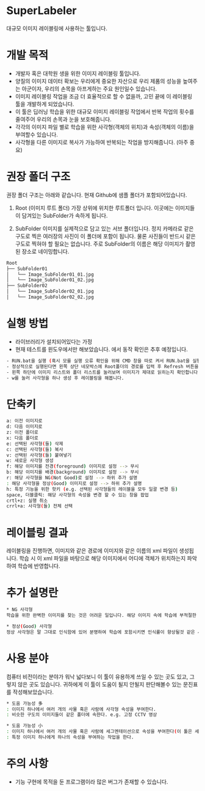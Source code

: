 # SuperLabeler
대규모 이미지 레이블링에 사용하는 툴입니다.

# 개발 목적
* 개발자 혹은 대학원 생을 위한 이미지 레이블링 툴입니다. 
* 양질의 이미지 데이터 확보는 우리에게 중요한 자산으로 우리 제품의 성능을 높여주는 아군이자, 
우리의 손목을 아프게하는 주요 원인일수 있습니다. 
* 이미지 레이블링 작업을 조금 더 효율적으로 할 수 없을까, 고민 끝에 이 레이블링 툴을 개발하게 되었습니다. 
* 이 툴은 딥러닝 학습을 위한 대규모 이미지 레이블링 작업에서 반복 작업의 횟수를 줄여주어 우리의 손목과 눈을 보호해줍니다. 
* 각각의 이미지 파일 별로 학습을 위한 사각형(객체의 위치)과 속성(객체의 이름)을 부여할수 있습니다.
* 사각형을 다른 이미지로 복사가 가능하여 반복되는 작업을 방지해줍니다. (아주 중요)


# 권장 폴더 구조
권장 폴더 구조는 아래와 같습니다. 현재 Github에 샘플 폴더가 포함되어있습니다. 

1. Root (이미지 루트 폴더)
가장 상위에 위치한 루트폴더 입니다. 이곳에는 이미지들이 담겨있는 SubFolder가 속하게 됩니다.

2. SubFolder
이미지를 실제적으로 담고 있는 서브 폴더입니다. 정지 카메라로 같은 구도로 찍은 여러장의 사진이 이 폴더에 포함이 됩니다. 물론 사진들이 반드시 같은 구도로 찍혀야 할 필요는 없습니다. 
주로 SubFolder의 이름은 해당 이미지가 촬영된 장소로 네이밍합니다.
```sh
Root
├── SubFolder01
│   └── Image_SubFolder01_01.jpg
│   └── Image_SubFolder01_02.jpg
├── SubFolder02
│   └── Image_SubFolder02_01.jpg
│   └── Image_SubFolder02_02.jpg
```

# 실행 방법
* 라이브러리가 설치되어있다는 가정
* 현재 테스트를 윈도우에서만 해보았습니다. 에서 동작 확인은 추후 예정입니다.
```sh
- RUN.bat을 실행 (혹시 모를 실행 오류 확인을 위해 CMD 창을 따로 켜서 RUN.bat을 실행시켜주세요.)
- 정상적으로 실행된다면 왼쪽 상단 네모박스에 Root폴더의 경로를 입력 후 Refresh 버튼을 눌러주세요.
- 왼쪽 하단에 이미지 리스트와 폴더 리스트를 눌러보며 이미지가 제대로 읽히는지 확인합니다.
- w를 눌러 사각형을 하나 생성 후 레이블링을 해봅니다.
```
# 단축키
```sh
a: 이전 이미지로
d: 다음 이미지로
z: 이전 폴더로
x: 다음 폴더로
e: 선택된 사각형(들) 삭제
c: 선택된 사각형(들) 복사
v: 선택된 사각형(들) 붙여넣기
w: 새로운 사각형 생성
f: 해당 이미지를 전경(foreground) 이미지로 설정 --> 무시
b: 해당 이미지를 배경(background) 이미지로 설정 --> 무시
r: 해당 사각형을 NG(Not Good)로 설정 --> 하위 추가 설명
: 해당 사각형을 정상(Good) 이미지로 설정 --> 하위 추가 설명
h: 특정 기능을 위한 핫키 (e.g. 선택된 사각형들의 레이블을 모두 일괄 변경 등)
space, 더블클릭: 해당 사각형의 속성을 변경 할 수 있는 창을 팝업
crtl+z: 실행 취소
crrl+a: 사각형(들) 전체 선택
```

# 레이블링 결과
레이블링을 진행하면, 이미지와 같은 경로에 이미지와 같은 이름의 xml 파일이 생성됩니다. 
학습 시 이 xml 파일을 바탕으로 해당 이미지에서 어디에 객체가 위치하는지 파악하여 학습에 반영합니다.

# 추가 설명란
```sh
* NG 사각형
학습을 위한 완벽한 이미지를 찾는 것은 어려운 일입니다. 해당 이미지 속에 학습에 부적절한 이미지가 섞여있을수 있습니다. 부적절한 이미지라함은 이게 학습에 포함된다면 인식률에 에러를 줄 것 같은 이미지를 뜻합니다. 예를 들면 이미지에서 사람 검출을 위해서 사람을 학습 중이라고 가정합시다. 근데 이미지에 사람이 등을 돌린채로 쭈구려 앉아있거나, 구도상의 문제로 사람의 극히 일부만 나오거나 하는 사람이라고 판단 해야할지 말지 애매한 영역이 존재합니다. 이를 NG 사각형이라고 칭했습니다. 특정 네트워크에 따라서 해당 이미지가 필요할지 말지 결정 후 학습에 포함시키거나 학습에서 제외시키기 위한 키워드입니다.

* 정상(Good) 사각형
정상 사각형은 말 그대로 인식함에 있어 분명하여 학습에 포함시키면 인식률이 향상될것 같은 사각형을 칭합니다. 


```

# 사용 분야
컴퓨터 비전이라는 분야가 워낙 넓다보니 이 툴이 유용하게 쓰일 수 있는 곳도 있고, 그렇지 않은 곳도 있습니다. 
귀하에게 이 툴이 도움이 될지 안될지 판단해볼수 있는 문진표를 작성해보았습니다.
```sh
* 도움 가능성 多
: 이미지 하나에서 여러 개의 사물 혹은 사람에 사각형 속성을 부여한다.
: 비슷한 구도의 이미지들이 같은 폴더에 속한다. e.g. 고정 CCTV 영상

* 도움 가능성 小
: 이미지 하나에서 여러 개의 사물 혹은 사람에 세그멘테이션으로 속성을 부여한다(이 툴은 세그멘테이션을 지원하지 않습니다.)
: 특정 이미지 하나에게 하나의 속성을 부여하는 작업을 한다.
```

# 주의 사항
* 기능 구현에 목적을 둔 프로그램이라 많은 버그가 존재할 수 있습니다.



